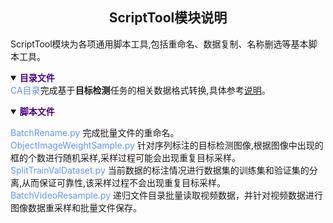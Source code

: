 ## <div align="center">ScriptTool模块说明</div>

ScriptTool模块为各项通用脚本工具,包括重命名、数据复制、名称删选等基本脚本工具。

<details open>
<summary><b><font color=Indigo>目录文件</font></b></summary>
<font color=CornflowerBlue>CA目录</font>完成基于<b>目标检测</b>任务的相关数据格式转换,具体参考<a href='./CA/README.md'>说明</a>。
</details>

<p></p>

<details open>
<summary><b><font color=Indigo>脚本文件</font></b></summary>

<font color=CornflowerBlue>BatchRename.py</font>  完成批量文件的重命名。  
<font color=CornflowerBlue>ObjectImageWeightSample.py</font>  针对序列标注的目标检测图像,根据图像中出现的框的个数进行随机采样,采样过程可能会出现重复目标采样。  
<font color=CornflowerBlue>SplitTrainValDataset.py</font>  当前数据的标注情况进行数据集的训练集和验证集的分离,从而保证可靠性,该采样过程不会出现重复目标采样。  
<font color=CornflowerBlue>BatchVideoResample.py</font>  递归文件目录批量读取视频数据，并针对视频数据进行图像数据重采样和批量文件保存。
</details>